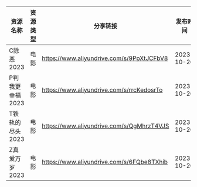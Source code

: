 | 资源名称       | 资源类型 | 分享链接                                      | 发布时间       |
| ---------- | ---- | ----------------------------------------- | ---------- |
| C除恶2023    | 电影   | https://www.aliyundrive.com/s/9PpXtJCFbV8 | 2023-10-26 |
| P判我更幸福2023 | 电影   | https://www.aliyundrive.com/s/rrcKedosrTo | 2023-10-26 |
| T铁轨的尽头2023 | 电影   | https://www.aliyundrive.com/s/QgMhrzT4VJS | 2023-10-26 |
| Z真爱万岁2023  | 电影   | https://www.aliyundrive.com/s/6FQbe8TXhib | 2023-10-26 |
